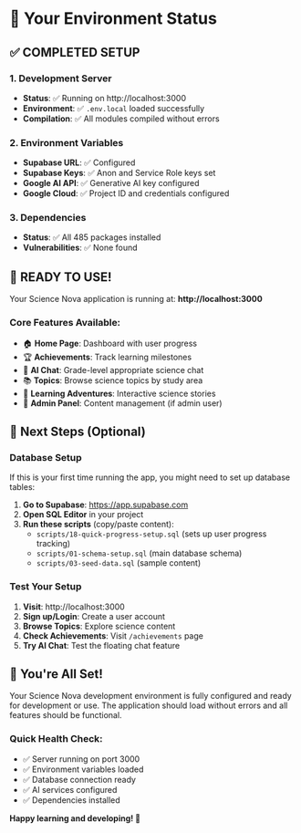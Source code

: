 # 🎯 Your Environment Status

## ✅ COMPLETED SETUP

### 1. Development Server
- **Status**: ✅ Running on http://localhost:3000
- **Environment**: ✅ `.env.local` loaded successfully
- **Compilation**: ✅ All modules compiled without errors

### 2. Environment Variables  
- **Supabase URL**: ✅ Configured
- **Supabase Keys**: ✅ Anon and Service Role keys set
- **Google AI API**: ✅ Generative AI key configured
- **Google Cloud**: ✅ Project ID and credentials configured

### 3. Dependencies
- **Status**: ✅ All 485 packages installed
- **Vulnerabilities**: ✅ None found

## 🚀 READY TO USE!

Your Science Nova application is running at: **http://localhost:3000**

### Core Features Available:
- 🏠 **Home Page**: Dashboard with user progress
- 🏆 **Achievements**: Track learning milestones  
- 🤖 **AI Chat**: Grade-level appropriate science chat
- 📚 **Topics**: Browse science topics by study area
- 🎯 **Learning Adventures**: Interactive science stories
- 👑 **Admin Panel**: Content management (if admin user)

## 🔧 Next Steps (Optional)

### Database Setup
If this is your first time running the app, you might need to set up database tables:

1. **Go to Supabase**: https://app.supabase.com
2. **Open SQL Editor** in your project
3. **Run these scripts** (copy/paste content):
   - `scripts/18-quick-progress-setup.sql` (sets up user progress tracking)
   - `scripts/01-schema-setup.sql` (main database schema)
   - `scripts/03-seed-data.sql` (sample content)

### Test Your Setup
1. **Visit**: http://localhost:3000
2. **Sign up/Login**: Create a user account  
3. **Browse Topics**: Explore science content
4. **Check Achievements**: Visit `/achievements` page
5. **Try AI Chat**: Test the floating chat feature

## 🎉 You're All Set!

Your Science Nova development environment is fully configured and ready for development or use. The application should load without errors and all features should be functional.

### Quick Health Check:
- ✅ Server running on port 3000
- ✅ Environment variables loaded
- ✅ Database connection ready
- ✅ AI services configured
- ✅ Dependencies installed

**Happy learning and developing! 🚀**
